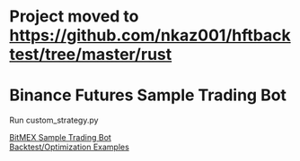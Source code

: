# Project moved to https://github.com/nkaz001/hftbacktest/tree/master/rust

# Binance Futures Sample Trading Bot 

Run custom_strategy.py

[BitMEX Sample Trading Bot](https://github.com/nkaz001/sample-market-maker)  
[Backtest/Optimization Examples](https://github.com/nkaz001/algotrading-example)
